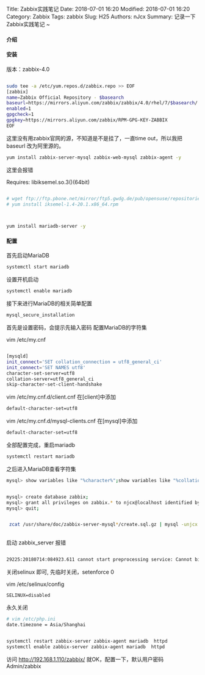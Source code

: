 Title: Zabbix实践笔记
Date: 2018-07-01 16:20
Modified: 2018-07-01 16:20
Category: Zabbix
Tags: zabbix
Slug: H25
Authors: nJcx
Summary: 记录一下Zabbix实践笔记 ~


#### 介绍


#### 安装

版本：zabbix-4.0

```bash

sudo tee -a /etc/yum.repos.d/zabbix.repo >> EOF
[zabbix]
name=Zabbix Official Repository - $basearch
baseurl=https://mirrors.aliyun.com/zabbix/zabbix/4.0/rhel/7/$basearch/
enabled=1
gpgcheck=1
gpgkey=https://mirrors.aliyun.com/zabbix/RPM-GPG-KEY-ZABBIX
EOF

```
这里没有用zabbix官网的源，不知道是不是挂了，一直time out，所以我把baseurl 改为阿里源的。

```bash
yum install zabbix-server-mysql zabbix-web-mysql zabbix-agent -y
```
这里会报错

Requires: libiksemel.so.3()(64bit)
           
           
```bash

# wget ftp://ftp.pbone.net/mirror/ftp5.gwdg.de/pub/opensuse/repositories/home:/aevseev/CentOS_CentOS-6/x86_64/iksemel-1.4-20.1.x86_64.rpm
# yum install iksemel-1.4-20.1.x86_64.rpm
 
```
```bash

yum install mariadb-server -y

```


#### 配置

首先启动MariaDB
```bash
systemctl start mariadb
```
设置开机启动
```bash
systemctl enable mariadb
```
接下来进行MariaDB的相关简单配置
```bash
mysql_secure_installation
```
首先是设置密码，会提示先输入密码
配置MariaDB的字符集

vim /etc/my.cnf

```bash

[mysqld]
init_connect='SET collation_connection = utf8_general_ci' 
init_connect='SET NAMES utf8' 
character-set-server=utf8 
collation-server=utf8_general_ci 
skip-character-set-client-handshake

```

vim /etc/my.cnf.d/client.cnf
在[client]中添加

```bash
default-character-set=utf8
```

vim /etc/my.cnf.d/mysql-clients.cnf
在[mysql]中添加

```bash
default-character-set=utf8
```
全部配置完成，重启mariadb

```bash
systemctl restart mariadb
```
之后进入MariaDB查看字符集

```bash
mysql> show variables like "%character%";show variables like "%collation%";
```

```bash

mysql> create database zabbix;
mysql> grant all privileges on zabbix.* to njcx@localhost identified by 'qwaszxerdfcv';
mysql> quit;

```

```bash

 zcat /usr/share/doc/zabbix-server-mysql*/create.sql.gz | mysql -unjcx -p zabbix
 
```

启动 zabbix_server 报错

```bash

29225:20180714:084923.611 cannot start preprocessing service: Cannot bind socket to "/var/run/zabbix/zabbix_server_preprocessing.sock": [13] Permission denied.

```
关闭selinux 即可, 先临时关闭，setenforce 0

vim /etc/selinux/config

```
SELINUX=disabled

```
永久关闭

```bash
# vim /etc/php.ini
date.timezone = Asia/Shanghai

```

```bash

systemctl restart zabbix-server zabbix-agent mariadb  httpd
systemctl enable zabbix-server zabbix-agent mariadb  httpd

```


访问 http://192.168.1.110/zabbix/ 就OK，配置一下，默认用户密码 Admin/zabbix





